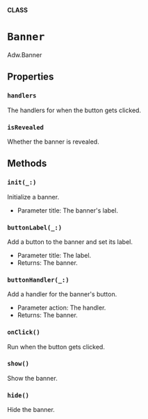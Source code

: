 **CLASS**

# `Banner`

Adw.Banner

## Properties
### `handlers`

The handlers for when the button gets clicked.

### `isRevealed`

Whether the banner is revealed.

## Methods
### `init(_:)`

Initialize a banner.
- Parameter title: The banner's label.

### `buttonLabel(_:)`

Add a button to the banner and set its label.
- Parameter title: The label.
- Returns: The banner.

### `buttonHandler(_:)`

Add a handler for the banner's button.
- Parameter action: The handler.
- Returns: The banner.

### `onClick()`

Run when the button gets clicked.

### `show()`

Show the banner.

### `hide()`

Hide the banner.
